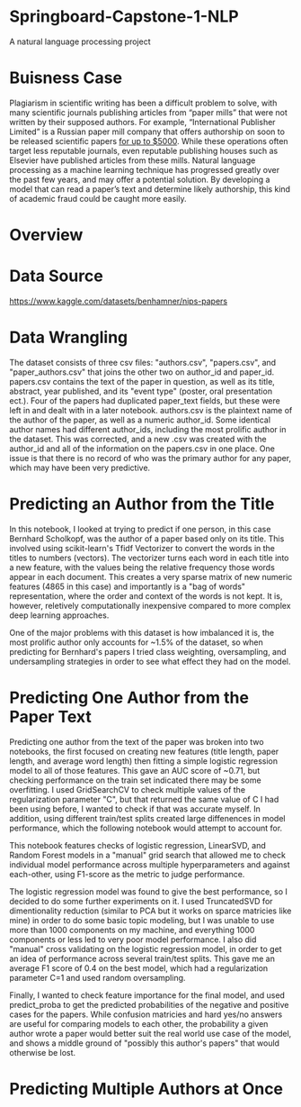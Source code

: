 # Springboard-Capstone-1-NLP
A natural language processing project

# Buisness Case
 Plagiarism in scientific writing has been a difficult problem to solve, with many scientific journals publishing articles from “paper mills” that were not written by their supposed authors. For example, “International Publisher Limited” is a Russian paper mill company that offers authorship on soon to be released scientific papers [for up to $5000](https://www.science.org/content/article/russian-website-peddles-authorships-linked-reputable-journals). While these operations often target less reputable journals, even reputable publishing houses such as Elsevier have published articles from these mills. Natural language processing as a machine learning technique has progressed greatly over the past few years, and may offer a potential solution. By developing a model that can read a paper’s text and determine likely authorship, this kind of academic fraud could be caught more easily.

# Overview

# Data Source
https://www.kaggle.com/datasets/benhamner/nips-papers

# Data Wrangling
The dataset consists of three csv files: "authors.csv", "papers.csv", and "paper_authors.csv" that joins the other two on author_id and paper_id. papers.csv contains the text of the paper in question, as well as its title, abstract, year published, and its "event type" (poster, oral presentation ect.). Four of the papers had duplicated paper_text fields, but these were left in and dealt with in a later notebook. authors.csv is the plaintext name of the author of the paper, as well as a numeric author_id. Some identical author names had different author_ids, including the most prolific author in the dataset. This was corrected, and a new .csv was created with the author_id and all of the information on the papers.csv in one place. One issue is that there is no record of who was the primary author for any paper, which may have been very predictive.

# Predicting an Author from the Title
In this notebook, I looked at trying to predict if one person, in this case Bernhard Scholkopf, was the author of a paper based only on its title. This involved using scikit-learn's Tfidf Vectorizer to convert the words in the titles to numbers (vectors). The vectorizer turns each word in each title into a new feature, with the values being the relative frequency those words appear in each document. This creates a very sparse matrix of new numeric features (4865 in this case) and importantly is a "bag of words" representation, where the order and context of the words is not kept. It is, however, reletively computationally inexpensive compared to more complex deep learning approaches. 

One of the major problems with this dataset is how imbalanced it is, the most prolific author only accounts for ~1.5% of the dataset, so when predicting for Bernhard's papers I tried class weighting, oversampling, and undersampling strategies in order to see what effect they had on the model.

# Predicting One Author from the Paper Text
Predicting one author from the text of the paper was broken into two notebooks, the first focused on creating new features (title length, paper length, and average word length) then fitting a simple logistic regression model to all of those features. This gave an AUC score of ~0.71, but checking performance on the train set indicated there may be some overfitting. I used GridSearchCV to check multiple values of the regularization parameter "C", but that returned the same value of C I had been using before, I wanted to check if that was accurate myself. In addition, using different train/test splits created large diffenences in model performance, which the following notebook would attempt to account for.

This notebook features checks of logistic regression, LinearSVD, and Random Forest models in a "manual" grid search that allowed me to check individual model performance across multiple hyperparameters and against each-other, using F1-score as the metric to judge performance. 

The logistic regression model was found to give the best performance, so I decided to do some further experiments on it. I used TruncatedSVD for dimentionality reduction (similar to PCA but it works on sparce matricies like mine) in order to do some basic topic modeling, but I was unable to use more than 1000 components on my machine, and everything 1000 components or less led to very poor model performance. I also did "manual" cross validating on the logistic regression model, in order to get an idea of performance across several train/test splits. This gave me an average F1 score of 0.4 on the best model, which had a regularization parameter C=1 and used random oversampling. 

Finally, I wanted to check feature importance for the final model, and used predict_proba to get the predicted probabilities of the negative and positive cases for the papers. While confusion matricies and hard yes/no answers are useful for comparing models to each other, the probability a given author wrote a paper would better suit the real world use case of the model, and shows a middle ground of "possibly this author's papers" that would otherwise be lost.

# Predicting Multiple Authors at Once